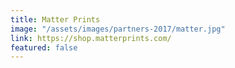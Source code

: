 ```yaml
---
title: Matter Prints
image: "/assets/images/partners-2017/matter.jpg"
link: https://shop.matterprints.com/
featured: false
---
```


